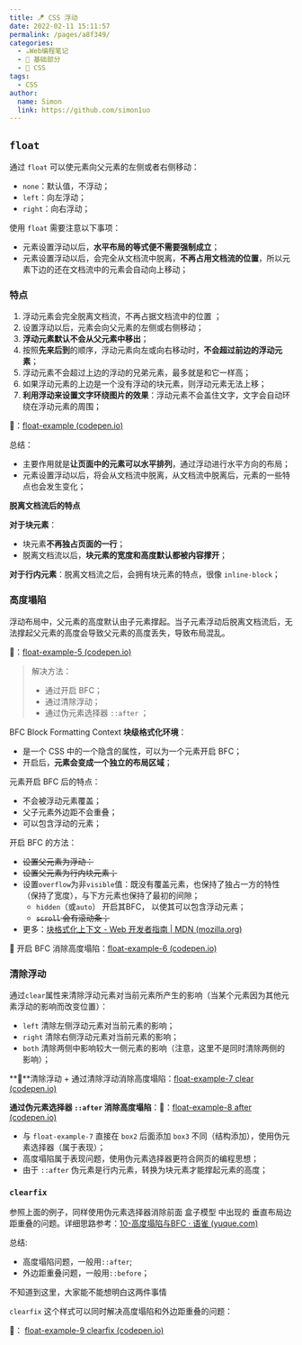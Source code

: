```yaml
---
title: 🪁 CSS 浮动
date: 2022-02-11 15:11:57
permalink: /pages/a8f349/
categories: 
  - ☕️Web编程笔记
  - 🚶 基础部分
  - 🎨 CSS
tags: 
  - CSS
author: 
  name: Simon
  link: https://github.com/simon1uo
---
```

##  `float`

通过 `float` 可以使元素向父元素的左侧或者右侧移动：

+ `none`：默认值，不浮动；
+ `left`：向左浮动；
+ `right`：向右浮动；

使用 `float` 需要注意以下事项：

- 元素设置浮动以后，**水平布局的等式便不需要强制成立**；
- 元素设置浮动以后，会完全从文档流中脱离，**不再占用文档流的位置**，所以元素下边的还在文档流中的元素会自动向上移动；

### 特点

1. 浮动元素会完全脱离文档流，不再占据文档流中的位置 ；
2. 设置浮动以后，元素会向父元素的左侧或右侧移动；
3. **浮动元素默认不会从父元素中移出**；
4. 按照**先来后到**的顺序，浮动元素向左或向右移动时，**不会超过前边的浮动元素**；
5. 浮动元素不会超过上边的浮动的兄弟元素，最多就是和它一样高；
6. 如果浮动元素的上边是一个没有浮动的块元素，则浮动元素无法上移；
7. **利用浮动来设置文字环绕图片的效果**：浮动元素不会盖住文字，文字会自动环绕在浮动元素的周围；

🌰：[float-example (codepen.io)](https://codepen.io/simownspace/pen/ExvaPdg)

总结：

+ 主要作用就是**让页面中的元素可以水平排列**，通过浮动进行水平方向的布局；
+ 元素设置浮动以后，将会从文档流中脱离，从文档流中脱离后，元素的一些特点也会发生变化；



**脱离文档流后的特点**

**对于块元素**：

+ 块元素**不再独占页面的一行**；
+ 脱离文档流以后，**块元素的宽度和高度默认都被内容撑开**；

**对于行内元素**：脱离文档流之后，会拥有块元素的特点，很像 `inline-block`；



### 高度塌陷

浮动布局中，父元素的高度默认由子元素撑起。当子元素浮动后脱离文档流后，无法撑起父元素的高度会导致父元素的高度丢失，导致布局混乱。

🌰：[float-example-5 (codepen.io)](https://codepen.io/simownspace/pen/YzxPdzW)

> 解决方法：
>
> + 通过开启 BFC；
> + 通过清除浮动；
> + 通过伪元素选择器 `::after` ；



BFC Block Formatting Context **块级格式化环境**：

+ 是一个 CSS 中的一个隐含的属性，可以为一个元素开启 BFC；
+ 开启后，**元素会变成一个独立的布局区域**；

元素开启 BFC 后的特点：

- 不会被浮动元素覆盖；
- 父子元素外边距不会重叠；
- 可以包含浮动的元素；

开启 BFC 的方法：

+ ~~设置父元素为浮动：~~
+ ~~设置父元素为行内块元素；~~
+ 设置`overflow`为非`visible`值：既没有覆盖元素，也保持了独占一方的特性（保持了宽度），与下方元素也保持了最初的间隙；
  + `hidden`（或`auto`） 开启其BFC， 以使其可以包含浮动元素；
  + ~~`scroll` 会有滚动条；~~
+ 更多：[块格式化上下文 - Web 开发者指南 | MDN (mozilla.org)](https://developer.mozilla.org/zh-CN/docs/Web/Guide/CSS/Block_formatting_context)

🌰 开启 BFC 消除高度塌陷：[float-example-6 (codepen.io)](https://codepen.io/simownspace/pen/mdMyaeW)



### 清除浮动

通过`clear`属性来清除浮动元素对当前元素所产生的影响（当某个元素因为其他元素浮动的影响而改变位置）：

- `left` 清除左侧浮动元素对当前元素的影响；
- `right` 清除右侧浮动元素对当前元素的影响；
- `both` 清除两侧中影响较大一侧元素的影响（注意，这里不是同时清除两侧的影响）；

**🌰**清除浮动 + 通过清除浮动消除高度塌陷：[float-example-7 clear (codepen.io)](https://codepen.io/simownspace/pen/abyzPgB)



**通过伪元素选择器  `::after` 消除高度塌陷**：🌰：[float-example-8 after (codepen.io)](https://codepen.io/simownspace/pen/JjyoVMX)

+ 与 `float-example-7` 直接在 `box2` 后面添加 `box3` 不同（结构添加），使用伪元素选择器（属于表现）；
+ 高度塌陷属于表现问题，使用伪元素选择器更符合网页的编程思想；
+ 由于 `::after` 伪元素是行内元素，转换为块元素才能撑起元素的高度；



### `clearfix`

参照上面的例子，同样使用伪元素选择器消除前面 盒子模型 中出现的 垂直布局边距重叠的问题。详细思路参考：[10-高度塌陷与BFC · 语雀 (yuque.com)](https://www.yuque.com/u21195183/hfcamg/cfsk0r)

总结:

- 高度塌陷问题，一般用`::after`;
- 外边距重叠问题，一般用`::before`；



不知道到这里，大家能不能想明白这两件事情

`clearfix` 这个样式可以同时解决高度塌陷和外边距重叠的问题：

🌰： [float-example-9 clearfix (codepen.io)](https://codepen.io/simownspace/pen/MWvYdxp)

